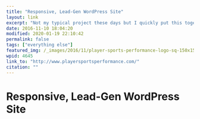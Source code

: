 ```yaml
---
title: "Responsive, Lead-Gen WordPress Site"
layout: link
excerpt: "Not my typical project these days but I quickly put this together for a friend of mine. His flat-file PHP site was a little long in the tooth so, using his brand colors, I whipped this up all in-browser. Fast, responsive, does the job!"
date: 2016-11-10 18:04:20
modified: 2020-01-19 22:10:42
permalink: false
tags: ["everything else"]
featured_img: /_images/2016/11/player-sports-performance-logo-sq-150x150.png
wpid: 4645
link_to: "http://www.playersportsperformance.com/"
citation: ""
---
```


# Responsive, Lead-Gen WordPress Site

